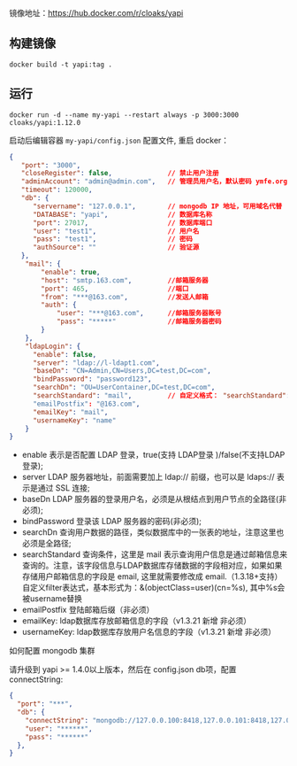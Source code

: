 镜像地址：https://hub.docker.com/r/cloaks/yapi

## 构建镜像

```shell
docker build -t yapi:tag .
```

## 运行

```
docker run -d --name my-yapi --restart always -p 3000:3000 cloaks/yapi:1.12.0 
```

启动后编辑容器 `my-yapi/config.json` 配置文件, 重启 docker：

```json
{
   "port": "3000",
   "closeRegister": false,              // 禁止用户注册
   "adminAccount": "admin@admin.com",   // 管理员用户名，默认密码 ymfe.org
   "timeout": 120000,
   "db": {
      "servername": "127.0.0.1",        // mongodb IP 地址，可用域名代替
      "DATABASE": "yapi",               // 数据库名称
      "port": 27017,                    // 数据库端口
      "user": "test1",                  // 用户名
      "pass": "test1",                  // 密码
      "authSource": ""                  // 验证源
   },
    "mail": {
        "enable": true,
        "host": "smtp.163.com",         //邮箱服务器
        "port": 465,                    //端口
        "from": "***@163.com",          //发送人邮箱
        "auth": {
            "user": "***@163.com",      //邮箱服务器账号
            "pass": "*****"             //邮箱服务器密码
        }
    },
    "ldapLogin": {
      "enable": false,
      "server": "ldap://l-ldapt1.com",
      "baseDn": "CN=Admin,CN=Users,DC=test,DC=com",
      "bindPassword": "password123",
      "searchDn": "OU=UserContainer,DC=test,DC=com",
      "searchStandard": "mail",         // 自定义格式： "searchStandard": "&(objectClass=user)(cn=%s)"
      "emailPostfix": "@163.com",
      "emailKey": "mail",
      "usernameKey": "name"
    }
}
```

* enable 表示是否配置 LDAP 登录，true(支持 LDAP登录 )/false(不支持LDAP登录);
* server LDAP 服务器地址，前面需要加上 ldap:// 前缀，也可以是 ldaps:// 表示是通过 SSL 连接;
* baseDn LDAP 服务器的登录用户名，必须是从根结点到用户节点的全路径(非必须);
* bindPassword 登录该 LDAP 服务器的密码(非必须);
* searchDn 查询用户数据的路径，类似数据库中的一张表的地址，注意这里也必须是全路径;
* searchStandard 查询条件，这里是 mail 表示查询用户信息是通过邮箱信息来查询的。注意，该字段信息与LDAP数据库存储数据的字段相对应，如果如果存储用户邮箱信息的字段是 email, 这里就需要修改成 email.（1.3.18+支持）自定义filter表达式，基本形式为：&(objectClass=user)(cn=%s), 其中%s会被username替换
* emailPostfix 登陆邮箱后缀（非必须）
* emailKey: ldap数据库存放邮箱信息的字段（v1.3.21 新增 非必须）
* usernameKey: ldap数据库存放用户名信息的字段（v1.3.21 新增 非必须）

如何配置 mongodb 集群

请升级到 yapi >= 1.4.0以上版本，然后在 config.json db项，配置 connectString:

```json
{
  "port": "***",
  "db": {
    "connectString": "mongodb://127.0.0.100:8418,127.0.0.101:8418,127.0.0.102:8418/yapidb?slaveOk=true",
    "user": "******",
    "pass": "******"
  },
}
```